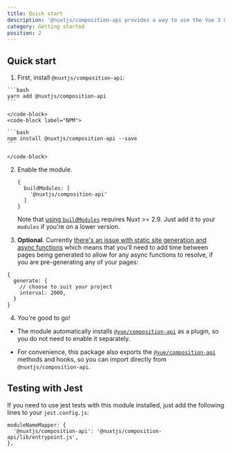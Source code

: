 ```yaml
---
title: Quick start
description: '@nuxtjs/composition-api provides a way to use the Vue 3 Composition API with Nuxt-specific features.'
category: Getting started
position: 2
---
```


## Quick start

1. First, install `@nuxtjs/composition-api`:

  <code-group>
    <code-block label="Yarn" active>

    ```bash
    yarn add @nuxtjs/composition-api
    ```

    </code-block>
    <code-block label="NPM">

    ```bash
    npm install @nuxtjs/composition-api --save
    ```

    </code-block>
  </code-group>

2. Enable the module.

   ```js[nuxt.config.js]
   {
     buildModules: [
       '@nuxtjs/composition-api'
     ]
   }
   ```

   Note that [using `buildModules`](https://nuxtjs.org/api/configuration-modules#-code-buildmodules-code-) requires Nuxt >= 2.9. Just add it to your `modules` if you're on a lower version.

3. **Optional**. Currently [there's an issue with static site generation and async functions](https://github.com/nuxt-community/composition-api/issues/44) which means that you'll need to add time between pages being generated to allow for any async functions to resolve, if you are pre-generating any of your pages:

  ```js[nuxt.config.js]
  {
    generate: {
      // choose to suit your project
      interval: 2000,
    }
  }
  ```

4. You're good to go!

<alert type="info">


- The module automatically installs [`@vue/composition-api`](https://github.com/vuejs/composition-api) as a plugin, so you do not need to enable it separately.

- For convenience, this package also exports the [`@vue/composition-api`](https://github.com/vuejs/composition-api) methods and hooks, so you can import directly from `@nuxtjs/composition-api`.

</alert>

## Testing with Jest

If you need to use jest tests with this module installed, just add the following lines to your `jest.config.js`:
```js[jest.config.js]
moduleNameMapper: {
  '@nuxtjs/composition-api': '@nuxtjs/composition-api/lib/entrypoint.js',
},
```